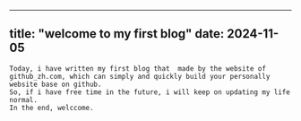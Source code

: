 
---
title: "welcome to my first blog"
date: 2024-11-05
---

    Today, i have written my first blog that  made by the website of github_zh.com, which can simply and quickly build your personally website base on github.
    So, if i have free time in the future, i will keep on updating my life normal.
    In the end, welccome.